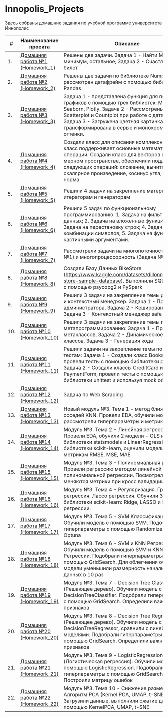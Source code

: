 # Innopolis_Projects
Здесь собраны домашние задания по учебной программе университета Иннополис

| #    | Наименование проекта                                                                                                        | Описание                                                     |
| ---- | --------------------------------------------------------------------------------------------------------------------------- | ------------------------------------------------------------ |
| 1.   | [Домашняя работа №1 (Homework_1)](https://github.com/NizaevEdgar/Innopolis_Projects/blob/main/Homework_1/homework_1.ipynb) | Решены две задачи. Задача 1 - Найти Максимум, минимум, остальное; Задача 2 - Счастливый билет|
| 2.   | [Домашняя работа №2 (Homework_2)](https://github.com/NizaevEdgar/Innopolis_Projects/blob/main/Homework_2/homework_2.ipynb) | Решены две задачи по библиотеке Numpy и рассмотрен датафрейм с помощью библиотеки Pandas|
| 3.   | [Домашняя работа №3 (Homework_3)](https://github.com/NizaevEdgar/Innopolis_Projects/blob/main/Homework_3/homework_3.ipynb) | Задача 1 - представлена функция для построения графиков с помощью трех библиотек: Matplotlib, Seaborn, Plotly. Задача 2 - Рассмотрены Boxplot, Scatterplot и Countplot при работе с датафреймом. Задача 3 - Загружена цветная картинка и трансформирована в серые и монохромные оттенки.|
| 4.   | [Домашняя работа №4 (Homework_4)](https://github.com/NizaevEdgar/Innopolis_Projects/blob/main/Homework_4/homework_4.ipynb) | Создали класс для описания комплексных чисел, класс поддерживает основные математические операции. Создали класс для векторов в N-мерном пространстве, обеспечили поддержку следующих операций: сложение, вычитание, скалярное произведение, косинус угла, евклидова норма.|
| 5.   | [Домашняя работа №5 (Homework_5)](https://github.com/NizaevEdgar/Innopolis_Projects/blob/main/Homework_5/homework_5.ipynb) | Решили 4 задачи на закрепление материала по итераторам и генераторам|
| 6.   | [Домашняя работа №6 (Homework_6)](https://github.com/NizaevEdgar/Innopolis_Projects/blob/main/Homework_6/homework_6.ipynb) | Решили 5 задач по функциональному программированию: 1. Задача на фильтрацию данных; 2. Задача на вложенные функции; 3. Задача на перестановку строк; 4. Задача на комбинации символов; 5. Задача на функцию с частичными аргументами.|
| 7.   | [Домашняя работа №7 (Homework_7)](https://github.com/NizaevEdgar/Innopolis_Projects/blob/main/Homework_7) | Рассмотрели задачи на многопоточность (Задача №1) и многопроцессорность (Задача №2)|
| 8.   | [Домашняя работа №8 (Homework_8)](https://github.com/NizaevEdgar/Innopolis_Projects/blob/main/Homework_8) | Создали Базу Данных BikeStore (https://www.kaggle.com/datasets/dillonmyrick/bike-store-sample-database). Выполнили SQL запросы с помощью psycopg2 и PySpark|
| 9.   | [Домашняя работа №9 (Homework_9)](https://github.com/NizaevEdgar/Innopolis_Projects/blob/main/Homework_9) | Решили 3 задачи на закрепление темы декораторы и контекстный менеджер. Задача 1 - Права администратора, Задача 2 - Кеширование данных, Задача 3 - Контекстный менеджер safe_write|
| 10.   | [Домашняя работа №10 (Homework_10)](https://github.com/NizaevEdgar/Innopolis_Projects/blob/main/Homework_10) | Решили 3 задачи на закрепление темы по метапрограммированию: Задача 1 - Применение метаклассов, Задача 2 - Динамическое создание классов, Задача 3 - Генерация кода|
| 11.   | [Домашняя работа №11 (Homework_11)](https://github.com/NizaevEdgar/Innopolis_Projects/blob/main/Homework_11) | Решили  задачи на закрепление темы по Unit тестам: Задача 1 - Создали класс Books_Collector, провели тесты с помощью библиотеки pytest, Задача 2 - Создали классы CreditCard и PaymentForm, провели тесты с помощью библиотеки unittest и используя mock объект|
| 12.   | [Домашняя работа №12 (Homework_12)](https://github.com/NizaevEdgar/Innopolis_Projects/blob/main/Homework_12) | Задача по Web Scraping|
| 13.   | [Домашняя работа №13 (Homework_13)](https://github.com/NizaevEdgar/Innopolis_Projects/tree/main/Module_3_Classic_ML/Homework_13) | Новый модуль №3. Тема 1 - метод ближайших соседей KNN. Провели EDA, обучили модель, рассмотрели гиперпараметры и метрики|
| 14.   | [Домашняя работа №14 (Homework_14)](https://github.com/NizaevEdgar/Innopolis_Projects/tree/main/Module_3_Classic_ML/Homework_14) | Mодуль №3. Тема 2 - Линейная регрессия. Провели EDA, обучили 2 модели - OLS из библиотеки statsmodels и LinearRegression из библиотеки scikit-learn, оценили модели по метрикам RMSE, MSE, MAE|
| 15.   | [Домашняя работа №15 (Homework_15)](https://github.com/NizaevEdgar/Innopolis_Projects/tree/main/Module_3_Classic_ML/Homework_15) | Mодуль №3. Тема 3 - Полиномиальная регрессия. Провели регрессию методом линейной и полиномиальной регрессии. Посмотрели как меняются метрики при кросс валидации|
| 16.   | [Домашняя работа №16 (Homework_16)](https://github.com/NizaevEdgar/Innopolis_Projects/tree/main/Module_3_Classic_ML/Homework_16) | Mодуль №3. Тема 4 - Регуляризация. Гребневая регрессия. Лассо регрессия. Обучили 3 модели из библиотеки scikit-learn: Ridge, LASSO и ElasticNet регрессии.|
| 17.   | [Домашняя работа №17 (Homework_17)](https://github.com/NizaevEdgar/Innopolis_Projects/tree/main/Module_3_Classic_ML/Homework_17) | Mодуль №3. Тема 5 - SVM Классификация. Обучили модель с помощью SVM. Подобрали гиперпараметры с помощью RandomizedSearch и Optuna|
| 18.   | [Домашняя работа №18 (Homework_18)](https://github.com/NizaevEdgar/Innopolis_Projects/tree/main/Module_3_Classic_ML/Homework_18) | Mодуль №3. Тема 6 - SVM и KNN Регрессии. Обучили модель с помощью SVM и KNN Регрессии. Подобрали гиперпараметры с помощью GridSearch. Для облегчения обучения модели уменьшили размерность начальных данных в 10 раз|
| 19.   | [Домашняя работа №19 (Homework_19)](https://github.com/NizaevEdgar/Innopolis_Projects/tree/main/Module_3_Classic_ML/Homework_19) | Mодуль №3. Тема 7 - Decision Tree Classifier (Решающее дерево). Обучили модель с помощью DecisionTreeClassifier. Подобрали гиперпараметры с помощью GridSearch. Определили важность признаков|
| 20.   | [Домашняя работа №20 (Homework_20)](https://github.com/NizaevEdgar/Innopolis_Projects/tree/main/Module_3_Classic_ML/Homework_20) | Mодуль №3. Тема 8 - Decision Tree Regressor (Решающее дерево). Обучили модель с помощью DecisionTreeRegressor, сравнили с линейными моделями. Подобрали гиперпараметры с помощью GridSearch. Определили важность признаков|
| 21.   | [Домашняя работа №21 (Homework_21)](https://github.com/NizaevEdgar/Innopolis_Projects/tree/main/Module_3_Classic_ML/Homework_21) | Mодуль №3. Тема 9 - LogisticRegression (Логистическая регрессия). Обучили модель с помощью LogisticRegression. Подобрали гиперпараметры с помощью GridSearch. Построили матрицу ошибок|
| 22.   | [Домашняя работа №22 (Homework_22)](https://github.com/NizaevEdgar/Innopolis_Projects/tree/main/Module_3_Classic_ML/Homework_22) | Mодуль №3. Тема 10 - Снижение размерности. Алгоритм PCA (Kernel PCA, UMAP, t-SNE). Загрузили данные, выполнили сжатие даннных с помощью KernelPCA, UMAP, t-SNE|
